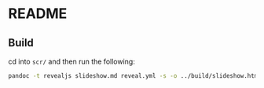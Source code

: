 # README

## Build
cd into `scr/` and then run the following:

``` bash
pandoc -t revealjs slideshow.md reveal.yml -s -o ../build/slideshow.html
```
